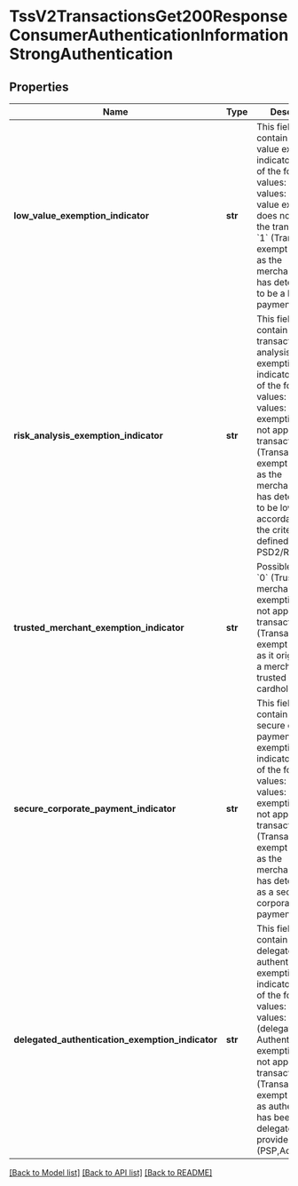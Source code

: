 # TssV2TransactionsGet200ResponseConsumerAuthenticationInformationStrongAuthentication

## Properties
Name | Type | Description | Notes
------------ | ------------- | ------------- | -------------
**low_value_exemption_indicator** | **str** | This field will contain the low value exemption indicator with one of the following values: Possible values: - &#x60;0&#x60;  ( low value exemption does not apply to the transaction) - &#x60;1&#x60; (Transaction exempt from SCA as the merchant/acquirer has determined it to be a low value payment)  | [optional] 
**risk_analysis_exemption_indicator** | **str** | This field will contain the transaction risk analysis exemption indicator with one of the following values: Possible values: - &#x60;0&#x60;  (TRA exemption does not apply to the transaction) - &#x60;1&#x60; (Transaction exempt from SCA as the merchant/acquirer has determined it to be low risk in accordance with the criteria defined by PSD2/RTS)  | [optional] 
**trusted_merchant_exemption_indicator** | **str** | Possible values: - &#x60;0&#x60;  (Trusted merchant exemption does not apply to the transaction) - &#x60;1&#x60; (Transaction exempt from SCA as it originated at a merchant trusted by the cardholder)  | [optional] 
**secure_corporate_payment_indicator** | **str** | This field will contain the secure corporate payment exemption indicator with one of the following values: Possible values: - &#x60;0&#x60;  (SCA exemption does not apply to the transaction) - &#x60;1&#x60; (Transaction exempt from SCA as the merchant/acquirer has determined it as a secure corporate payment)  | [optional] 
**delegated_authentication_exemption_indicator** | **str** | This field will contain the delegated authentication exemption indicator with one of the following values: Possible values: - &#x60;0&#x60;  (delegated Authentication exemption does not apply to the transaction) - &#x60;1&#x60; (Transaction exempt from SCA as authentication has been delegated to other provider (PSP,Acquirer))  | [optional] 

[[Back to Model list]](../README.md#documentation-for-models) [[Back to API list]](../README.md#documentation-for-api-endpoints) [[Back to README]](../README.md)


